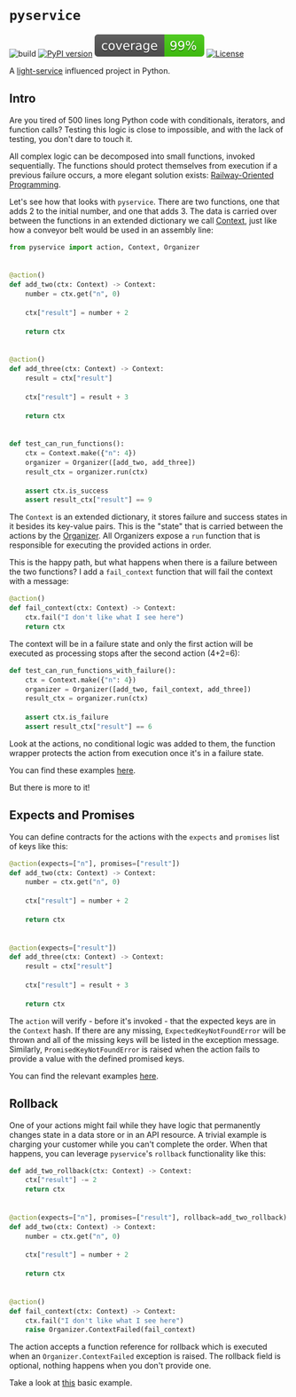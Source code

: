 # `pyservice`

![build](https://github.com/adomokos/pyservice/workflows/Python%20Build/badge.svg)
[![PyPI version](https://badge.fury.io/py/pyservice.svg)](https://badge.fury.io/py/pyservice)
[![Coverage](coverage.svg)](coverage.svg)
[![License](https://img.shields.io/badge/license-MIT-green.svg)](http://opensource.org/licenses/MIT)

A [light-service](https://github.com/adomokos/light-service) influenced project in Python.

## Intro

Are you tired of 500 lines long Python code with conditionals, iterators, and function calls? Testing this logic is close to impossible, and with the lack of testing, you don't dare to touch it.

All complex logic can be decomposed into small functions, invoked sequentially. The functions should protect themselves from execution if a previous failure occurs, a more elegant solution exists: [Railway-Oriented Programming](https://fsharpforfunandprofit.com/rop/).

Let's see how that looks with `pyservice`. There are two functions, one that adds 2 to the initial number, and one that adds 3. The data is carried over between the functions in an extended dictionary we call [Context](pyservice/context.py), just like how a conveyor belt would be used in an assembly line:

```python
from pyservice import action, Context, Organizer


@action()
def add_two(ctx: Context) -> Context:
    number = ctx.get("n", 0)

    ctx["result"] = number + 2

    return ctx


@action()
def add_three(ctx: Context) -> Context:
    result = ctx["result"]

    ctx["result"] = result + 3

    return ctx


def test_can_run_functions():
    ctx = Context.make({"n": 4})
    organizer = Organizer([add_two, add_three])
    result_ctx = organizer.run(ctx)

    assert ctx.is_success
    assert result_ctx["result"] == 9
```

The `Context` is an extended dictionary, it stores failure and success states in it besides its key-value pairs. This is the "state" that is carried between the actions by the [Organizer](pyservice/organizer.py). All Organizers expose a `run` function that is responsible for executing the provided actions in order.

This is the happy path, but what happens when there is a failure between the two functions? I add a `fail_context` function that will fail the context with a message:

```python
@action()
def fail_context(ctx: Context) -> Context:
    ctx.fail("I don't like what I see here")
    return ctx
```

The context will be in a failure state and only the first action will be executed as processing stops after the second action (4+2=6):

```python
def test_can_run_functions_with_failure():
    ctx = Context.make({"n": 4})
    organizer = Organizer([add_two, fail_context, add_three])
    result_ctx = organizer.run(ctx)

    assert ctx.is_failure
    assert result_ctx["result"] == 6
```

Look at the actions, no conditional logic was added to them, the function wrapper protects the action from execution once it's in a failure state.

You can find these examples [here](test/test_example_1.py).

But there is more to it!


## Expects and Promises

You can define contracts for the actions with the `expects` and `promises` list of keys like this:

```python
@action(expects=["n"], promises=["result"])
def add_two(ctx: Context) -> Context:
    number = ctx.get("n", 0)

    ctx["result"] = number + 2

    return ctx


@action(expects=["result"])
def add_three(ctx: Context) -> Context:
    result = ctx["result"]

    ctx["result"] = result + 3

    return ctx
```

The `action` will verify - before it's invoked - that the expected keys are in the `Context` hash. If there are any missing, `ExpectedKeyNotFoundError` will be thrown and all of the missing keys will be listed in the exception message. Similarly, `PromisedKeyNotFoundError` is raised when the action fails to provide a value with the defined promised keys.

You can find the relevant examples [here](test/test_example_2.py).

## Rollback

One of your actions might fail while they have logic that permanently changes state in a data store or in an API resource. A trivial example is charging your customer while you can't complete the order. When that happens, you can leverage `pyservice`'s  `rollback` functionality like this:

```python
def add_two_rollback(ctx: Context) -> Context:
    ctx["result"] -= 2
    return ctx


@action(expects=["n"], promises=["result"], rollback=add_two_rollback)
def add_two(ctx: Context) -> Context:
    number = ctx.get("n", 0)

    ctx["result"] = number + 2

    return ctx


@action()
def fail_context(ctx: Context) -> Context:
    ctx.fail("I don't like what I see here")
    raise Organizer.ContextFailed(fail_context)
```

The action accepts a function reference for rollback which is executed when an `Organizer.ContextFailed` exception is raised. The rollback field is optional, nothing happens when you don't provide one.

Take a look at [this](test/test_example_3.py) basic example.
